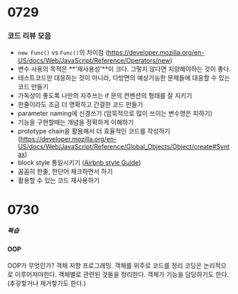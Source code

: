 # 0729
### 코드 리뷰 모음
- `new Func()` vs `Func()`의 차이점 (https://developer.mozilla.org/en-US/docs/Web/JavaScript/Reference/Operators/new)
- 변수 사용의 목적은 **'재사용성'**이 크다. 그렇지 않다면 지양해야하는 것이 좋다.
- 테스트코드만 대응하는 것이 아니라, 다방면의 예상가능한 문제들에 대응할 수 있는 코드 만들기
- 가독성이 좋도록 나만의 자주쓰는  if 문의 컨벤션의 형태를 잘 지키기
- 한줄이라도 조금 더 명확하고 간결한 코드 만들기
- parameter naming에 신경쓰기 (암묵적으로 많이 쓰이는 변수명은 피하기)
- 기능을 구현할때는 개념을 정확하게 이해하기
- prototype chain을 활용해서 더 효율적인 코드를 작성하기 (https://developer.mozilla.org/en-US/docs/Web/JavaScript/Reference/Global_Objects/Object/create#Syntax)
- block style 통일시키기 ([Airbnb style Guide](https://github.com/airbnb/javascript#blocks))
- 꼼꼼히 한줄, 한단어 체크하면서 하기
- 활용할 수 있는 코드 재사용하기

# 0730

##### 복습
#### OOP
OOP가 무엇인가?
객체 지향 프로그래밍. 
객체를 위주로 코드를 정리 
코딩은 논리적으로 이루어져야한다. 
객체별로 관련된 것들을 정리한다. 객체가 기능을 담당하기도 한다.(추갛핳거나 제거핳기도 한다.)
